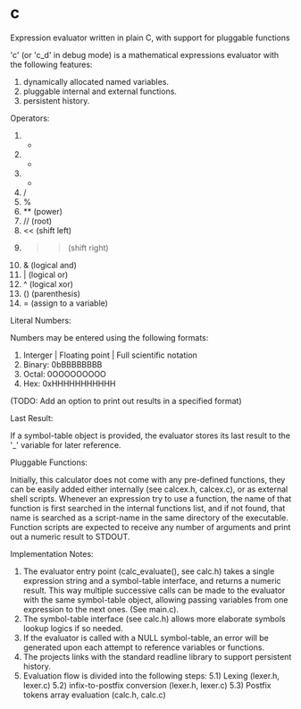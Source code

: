 # c
Expression evaluator written in plain C, with support for pluggable functions

'c' (or 'c_d' in debug mode) is a mathematical expressions evaluator with the following features:
1) dynamically allocated named variables.
2) pluggable internal and external functions.
3) persistent history.

Operators:

  1) -
  2) +
  3) *
  4) /
  5) %
  6) ** (power)
  7) // (root)
  8) << (shift left)
  9) >> (shift right)
  10) & (logical and)
  11) | (logical or)
  12) ^ (logical xor)
  13) () (parenthesis)
  14) = (assign to a variable)

Literal Numbers:

  Numbers may be entered using the following formats:
  1) Interger | Floating point | Full scientific notation
  2) Binary: 0bBBBBBBBB
  3) Octal: 0OOOOOOOOO
  4) Hex: 0xHHHHHHHHHHH
  
  (TODO: Add an option to print out results in a specified format)

Last Result:

  If a symbol-table object is provided, the evaluator stores its last result to the '_' variable for later reference.

Pluggable Functions:

  Initially, this calculator does not come with any pre-defined functions, they can be easily added either internally (see calcex.h, calcex.c), or as     external shell scripts. Whenever an expression try to use a function, the name of that function is first searched in the internal functions list, and if not found, that name is searched as a script-name in the same directory of the executable.
Function scripts are expected to receive any number of arguments and print out a numeric result to STDOUT.

Implementation Notes:

  1) The evaluator entry point (calc_evaluate(), see calc.h) takes a single expression string and a symbol-table interface, and returns a numeric result.
This way multiple successive calls can be made to the evaluator with the same symbol-table object, allowing passing variables from one expression to the next ones. (See main.c).
  2) The symbol-table interface (see calc.h) allows more elaborate symbols lookup logics if so needed.
  3) If the evaluator is called with a NULL symbol-table, an error will be generated upon each attempt to reference variables or functions.
  4) The projects links with the standard readline library to support persistent history.
  5) Evaluation flow is divided into the following steps:
    5.1) Lexing (lexer.h, lexer.c)
    5.2) infix-to-postfix conversion (lexer.h, lexer.c)
    5.3) Postfix tokens array evaluation (calc.h, calc.c)
  

